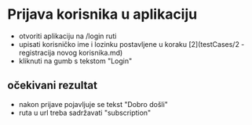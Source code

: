 # Prijava korisnika u aplikaciju

- otvoriti aplikaciju na /login ruti
- upisati korisničko ime i lozinku postavljene u koraku [2](testCases/2 - registracija novog korisnika.md)
- kliknuti na gumb s tekstom "Login"

## očekivani rezultat

- nakon prijave pojavljuje se tekst "Dobro došli"
- ruta u url treba sadržavati "subscription"
